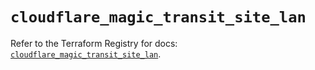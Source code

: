 # `cloudflare_magic_transit_site_lan`

Refer to the Terraform Registry for docs: [`cloudflare_magic_transit_site_lan`](https://registry.terraform.io/providers/cloudflare/cloudflare/5.3.0/docs/resources/magic_transit_site_lan).
